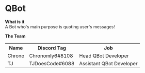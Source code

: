 # QBot

<b> What is it </b><br>
A Bot who's main purpose is quoting user's messages!

<b>The Team</b>
 <table style="width:100%">
  <tr>
    <th>Name</th>
    <th>Discord Tag</th>
    <th>Job</th>
  </tr>
  <tr>
    <td>Chrono</td>
    <td>Chronomly6#8108</td>
    <td>Head QBot Developer</td>
  </tr>
    <td>TJ</td>
    <td>TJDoesCode#6088</td>
    <td>Assistant QBot Developer</td>
  </tr>
</table> 